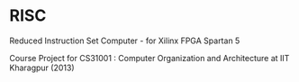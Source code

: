 RISC
====

Reduced Instruction Set Computer - for Xilinx FPGA Spartan 5

Course Project for CS31001 : Computer Organization and Architecture at IIT Kharagpur (2013)
